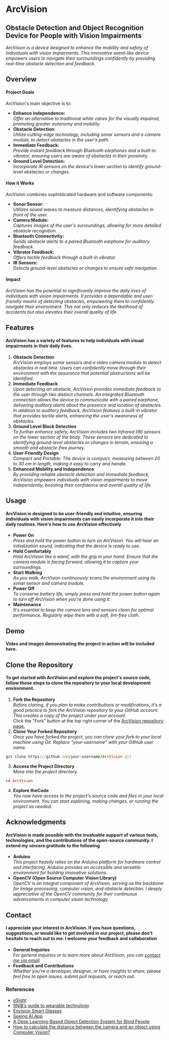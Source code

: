 # ArcVision
## Obstacle Detection and Object Recognition Device for People with Vision Impairments
_ArcVision is a device designed to enhance the mobility and safety of individuals with vision impairments. This innovative wand-like device empowers users to navigate their surroundings confidently by providing real-time obstacle detection and feedback._

## Overview
#### Project Goals
ArcVision's main objective is to:
 + **Enhance Independence:** <br> _Offer an alternative to traditional white canes for the visually impaired, promoting greater autonomy and mobility._
 + **Obstacle Detection**: <br> _Utilize cutting-edge technology, including sonar sensors and a camera module, to detect obstacles in the user's path._
 + **Immediate Feedback:** <br> _Provide instant feedback through Bluetooth earphones and a built-in vibrator, ensuring users are aware of obstacles in their proximity._
 + **Ground Level Detection:** <br> _Incorporate IR sensors on the device's lower section to identify ground-level obstacles or changes._
#### How it Works
ArcVision combines sophisticated hardware and software components:
 + **Sonar Sensor:** <br> _Utilizes sound waves to measure distances, identifying obstacles in front of the user._
 + **Camera Module:** <br> _Captures images of the user's surroundings, allowing for more detailed obstacle recognition._
 + **Bluetooth Connectivity:** <br> _Sends obstacle alerts to a paired Bluetooth earphone for auditory feedback._
 + **Vibrator Feedback:** <br> _Offers tactile feedback through a built-in vibrator._
 + **IR Sensors:** <br> _Detects ground-level obstacles or changes to ensure safe navigation._
#### Impact
_ArcVision has the potential to significantly improve the daily lives of individuals with vision impairments. It provides a dependable and user-friendly means of detecting obstacles, empowering them to confidently navigate their environment. This not only reduces the likelihood of accidents but also elevates their overall quality of life._

## Features
#### ArcVision has a variety of features to help individuals with visual impairments in their daily lives.
 1. **Obstacle Detection** <br>
 _ArcVision employs sonar sensors and a video camera module to detect obstacles in real time. Users can confidently move through their environment with the assurance that potential obstructions will be identified._
 1. **Immediate Feedback** <br>
 _Upon detecting an obstacle, ArcVision provides immediate feedback to the user through two distinct channels. An integrated Bluetooth connection allows the device to communicate with a paired earphone, delivering auditory alerts about the presence and location of obstacles. In addition to auditory feedback, ArcVision features a built-in vibrator that provides tactile alerts, enhancing the user's awareness of obstacles._
 1. **Ground Level Block Detection** <br>
 _To further enhance safety, ArcVision includes two Infrared (IR) sensors on the lower section of the body. These sensors are dedicated to identifying ground-level obstacles or changes in terrain, ensuring a smooth and obstacle-free journey._
 1. **User-Friendly Design** <br>
 _Compact and Portable: The device is compact, measuring between 20 to 30 cm in length, making it easy to carry and handle._
 1. **Enhanced Mobility and Independence** <br>
_By providing reliable obstacle detection and immediate feedback, ArcVision empowers individuals with vision impairments to move independently, boosting their confidence and overall quality of life._

## Usage
#### ArcVision is designed to be user-friendly and intuitive, ensuring individuals with vision impairments can easily incorporate it into their daily routines. Here's how to use ArcVision effectively
+  **Power On** <br>
_Press and hold the power button to turn on ArcVision. You will hear an initialization sound, indicating that the device is ready to use._
+  **Hold Comfortably** <br>
_Hold ArcVision like a wand, with the grip in your hand. Ensure that the camera module is facing forward, allowing it to capture your surroundings._
+  **Start Walking** <br>
_As you walk, ArcVision continuously scans the environment using its sonar sensor and camera module._
+  **Power Off** <br>
 _To conserve battery life, simply press and hold the power button again to turn off ArcVision when you're done using it._
+  **Maintenance** <br>
  _It's essential to keep the camera lens and sensors clean for optimal performance. Regularly wipe them with a soft, lint-free cloth._

## Demo
#### Video and images demonstrating the project in action will be included here.

## Clone the Repository
#### To get started with ArcVision and explore the project's source code, follow these steps to clone the repository to your local development environment.
 1. **Fork the Repository** <br>
 _Before cloning, if you plan to make contributions or modifications, it's a good practice to fork the ArcVision repository to your GitHub account. This creates a copy of the project under your account._ <br>
Click the "Fork" button at the top right corner of the [ArcVision repository page.](https://github.com/isharaU/ArcVision)
 1. **Clone Your Forked Repository** <br>
_Once you have forked the project, you can clone your fork to your local machine using Git. Replace "your-username" with your GitHub user name._
```ruby
git clone https://github.com/your-username/ArcVision.git
```
 3. **Access the Project Directory** <br>
_Move into the project directory._
```ruby
cd ArcVision
```
4. **Explore theCode** <br>
   _You now have access to the project's source code and files in your local environment. You can start exploring, making changes, or running the project as needed._

## Acknowledgments
#### ArcVision is made possible with the invaluable support of various tools, technologies, and the contributions of the open-source community. I extend my sincere gratitude to the following
+  **Arduino** <br>
_This project heavily relies on the Arduino platform for hardware control and interfacing. Arduino provides an accessible and versatile environment for building innovative solutions._
+  **OpenCV (Open Source Computer Vision Library)** <br>
_OpenCV is an integral component of ArcVision, serving as the backbone for image processing, computer vision, and obstacle detection. I deeply appreciative of the OpenCV community for their continuous advancements in computer vision technology._

## Contact
#### I appreciate your interest in ArcVision. If you have questions, suggestions, or would like to get involved in our project, please don't hesitate to reach out to me. I welcome your feedback and collaboration
+  **General Inquiries** <br>
_For general inquiries or to learn more about ArcVision, you can [contact me via email](mailto:uditha.20@cse.mrt.ac.lk)._
+  **Feedback and Contributions** <br>
 _Whether you're a developer, designer, or have insights to share, please feel free to open issues, submit pull requests, or reach out._

### References
- [eSight](https://www.esighteyewear.com/)
- [RNIB’s guide to wearable technology](https://www.rnib.org.uk/living-with-sight-loss/assistive-aids-and-technology/tech-support-and-information/wearable-technology-smart-glasses-and-head-mounted-cameras/)
- [Envision Smart Glasses](https://www.forbes.com/sites/gusalexiou/2021/01/28/envision-ai-glasses--a-game-changer-in-helping-blind-people-master-their-environment/)
- [Seeing AI App](https://news.microsoft.com/apac/2020/12/03/seeing-ai-empowers-people-who-are-blind-or-with-low-vision-for-everyday-life/)
- [A Deep Learning-Based Object Detection System for Blind People](https://link.springer.com/chapter/10.1007/978-981-16-1773-7_18)
- [How to calculate the distance between the camera and an object using Computer Vision?](https://ai.stackexchange.com/questions/25074/how-to-calculate-the-distance-between-the-camera-and-an-object-using-computer-vi)
